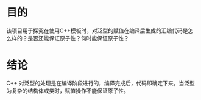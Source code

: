 # 目的

该项目用于探究在使用C++模板时，对泛型的赋值在编译后生成的汇编代码是怎么样的？是否还能保证原子性？何时能保证原子性？

# 结论

C++ 对泛型的处理是在编译阶段进行的，编译完成后，代码即确定下来。当泛型为复杂的结构体或类时，赋值操作不能保证原子性。